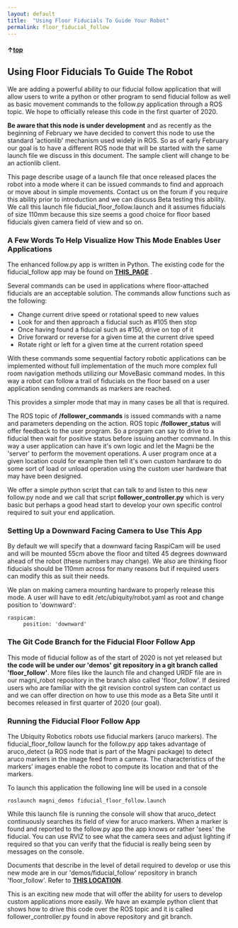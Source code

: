 ```yaml
---
layout: default
title:  "Using Floor Fiducials To Guide Your Robot"
permalink: floor_fiducial_follow
---
```


#### &uarr;[top](https://ubiquityrobotics.github.io/learn/)

## Using Floor Fiducials To Guide The Robot
We are adding a powerful ability to our fiducial follow application that will allow users to
write a python or other program to send fiducial follow as well as basic movement
commands to the follow.py application through a ROS topic. We hope to officially
release this code in the first quarter of 2020.

**Be aware that this node is under development** and as recently as the beginning of February we have decided to convert this node to use the standard 'actionlib' mechanism used widely in ROS.  So as of early February our goal is to have a different ROS node that will be started with the same launch file we discuss in this document.   The sample client will change to be an actionlib client.

This page describe usage of a launch file that once released places the robot into a
mode where it can be issued commands to find and approach or move about in simple
movements. Contact us on the forum if you require this ability prior to introduction and
we can discuss Beta testing this ability. We call this launch file
fiducial_floor_follow.launch and it assumes fiducials of size 110mm because this size
seems a good choice for floor based fiducials given camera field of view and so on.

### A Few Words To Help Visualize How This Mode Enables User Applications
The enhanced follow.py app is written in Python. The existing code for the fiducial_follow
app may be found on [**THIS_PAGE**](https://github.com/UbiquityRobotics/demos/blob/master/fiducial_follow/nodes/follow.py) .

Several commands can be used in
applications where floor-attached fiducials are an acceptable solution. The commands allow functions such as the following:

* Change current drive speed or rotational speed to new values
* Look for and then approach a fiducial such as #105 then stop
* Once having found a fiducial such as #150, drive on top of it
* Drive forward or reverse for a given time at the current drive speed
* Rotate right or left for a given time at the current rotation speed

With these commands some sequential factory robotic applications can be implemented
without full implementation of the much more complex full room navigation methods
utilizing our MoveBasic command modes. In this way a robot can follow a trail of
fiducials on the floor based on a user application sending commands as markers are
reached.

This provides a simpler mode that may in many cases be all that is required.

The ROS topic of **/follower_commands** is issued commands with a name and
parameters depending on the action. ROS topic **/follower_status** will offer feedback to
the user program. So a program can say to drive to a fiducial then wait for positive
status before issuing another command. In this way a user application can have it's own
logic and let the Magni be the 'server' to perform the movement operations.
A user program once at a given location could for example then tell it's own custom
hardware to do some sort of load or unload operation using the custom user hardware
that may have been designed.

We offer a simple python script that can talk to and listen to this new follow.py node and
we call that script **follower_controller.py** which is very basic but perhaps a good head
start to develop your own specific control required to suit your end application.

### Setting Up a Downward Facing Camera to Use This App
By default we will specify that a downward facing RaspiCam will be used and will be
mounted 55cm above the floor and tilted 45 degrees downward ahead of the robot (these
numbers may change). We also are thinking floor fiducials should be 110mm across for
many reasons but if required users can modify this as suit their needs.

We plan on making camera mounting hardware to properly release this mode. A user will have to edit /etc/ubiquity/robot.yaml as root and change position to 'downward':

    raspicam:
         position: 'downward'

### The Git Code Branch for the Fiducial Floor Follow App
This mode of fiducial follow as of the start of 2020 is not yet released but **the code will be under
our 'demos' git repository in a git branch called
'floor_follow'**. More files like the launch file and changed URDF file are in our magni_robot repository in the branch also called 'floor_follow'.
If desired users who are familiar with the git revision control system can contact us and
we can offer direction on how to use this mode as a Beta Site until it becomes released
in first quarter of 2020 (our goal).

### Running the Fiducial Floor Follow App
The Ubiquity Robotics robots use fiducial markers (aruco markers). The
fiducial_floor_follow launch for the follow.py app takes advantage of aruco_detect (a
ROS node that is part of the Magni package) to detect aruco markers in the image feed
from a camera. The characteristics of the markers’ images enable the robot to compute
its location and that of the markers.

To launch this application the following line will be used in a console

    roslaunch magni_demos fiducial_floor_follow.launch

While this launch file is running the console will show that aruco_detect continuously
searches its field of view for aruco markers. When a marker is found and reported to the
follow.py app the app knows or rather 'sees' the fiducial.
You can use RVIZ to see what the camera sees and adjust lighting if required so that
you can verify that the fiducial is really being seen by messages on the console.

Documents that describe in the level of detail required to develop or use this new mode are in our 'demos/fiducial_follow'
repository in branch 'floor_follow'. Refer to [**THIS LOCATION**](https://github.com/UbiquityRobotics/demos/tree/floor_follow/fiducial_follow).

This is an exciting new mode that will offer the ability for users to develop custom
applications more easily. We have an example python client that shows how to drive this code over the ROS topic
and it is called follower_controller.py found in above repository and git branch.
